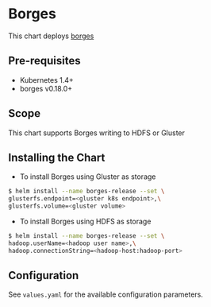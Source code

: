 # Borges

This chart deploys [borges](https://github.com/src-d/borges)

## Pre-requisites

- Kubernetes 1.4+
- borges v0.18.0+

## Scope

This chart supports Borges writing to HDFS or Gluster

## Installing the Chart

* To install Borges using Gluster as storage

```sh
$ helm install --name borges-release --set \
glusterfs.endpoint=<gluster k8s endpoint>,\
glusterfs.volume=<gluster volume>
```

* To install Borges using HDFS as storage

```sh
$ helm install --name borges-release --set \
hadoop.userName=<hadoop user name>,\
hadoop.connectionString=<hadoop-host:hadoop-port>
```

## Configuration

See `values.yaml` for the available configuration parameters.
